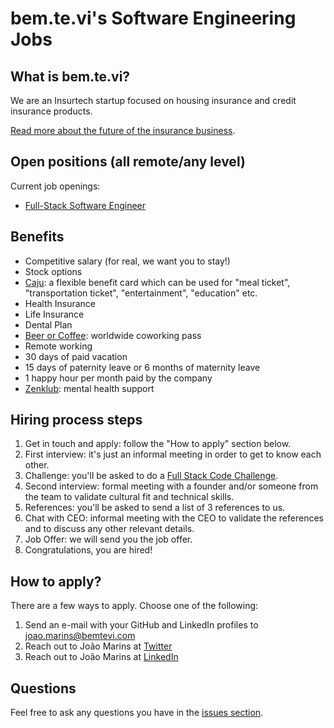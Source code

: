 # bem.te.vi's Software Engineering Jobs

## What is bem.te.vi?
We are an Insurtech startup focused on housing insurance and credit insurance products.

[Read more about the future of the insurance business](https://openinsurance.susep.gov.br/).

## Open positions (all remote/any level)
Current job openings:

- [Full-Stack Software Engineer](https://github.com/BemteviSeguros/jobs/blob/main/Full-Stack-Software-Engineer.md)

## Benefits
- Competitive salary (for real, we want you to stay!)
- Stock options
- [Caju](https://www.caju.com.br/): a flexible benefit card which can be used for "meal ticket", "transportation ticket", "entertainment", "education" etc.
- Health Insurance
- Life Insurance
- Dental Plan
- [Beer or Coffee](https://beerorcoffee.com/): worldwide coworking pass
- Remote working
- 30 days of paid vacation
- 15 days of paternity leave or 6 months of maternity leave
- 1 happy hour per month paid by the company
- [Zenklub](https://zenklub.com.br/): mental health support

## Hiring process steps
1. Get in touch and apply: follow the "How to apply" section below.
2. First interview: it's just an informal meeting in order to get to know each other.
3. Challenge: you'll be asked to do a [Full Stack Code Challenge](https://github.com/BemteviSeguros/jobs/blob/main/Challenge.md).
4. Second interview: formal meeting with a founder and/or someone from the team to validate cultural fit and technical skills.
5. References: you'll be asked to send a list of 3 references to us.
6. Chat with CEO: informal meeting with the CEO to validate the references and to discuss any other relevant details.
7. Job Offer: we will send you the job offer.
8. Congratulations, you are hired!

## How to apply?
There are a few ways to apply. Choose one of the following:
1. Send an e-mail with your GitHub and LinkedIn profiles to [joao.marins@bemtevi.com](mailto:joao.marins@bemtevi.com)
2. Reach out to João Marins at [Twitter](https://twitter.com/jgcmarins)
3. Reach out to João Marins at [LinkedIn](https://www.linkedin.com/in/joao-marins/)

## Questions
Feel free to ask any questions you have in the [issues section](https://github.com/BemteviSeguros/jobs/issues).
